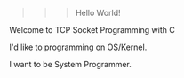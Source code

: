 >>>Hello World!

Welcome to TCP Socket Programming with C

I'd like to programming on OS/Kernel.

I want to be System Programmer.


